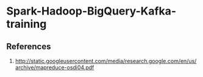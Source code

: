 # Spark-Hadoop-BigQuery-Kafka-training


## References
1. http://static.googleusercontent.com/media/research.google.com/en/us/archive/mapreduce-osdi04.pdf
